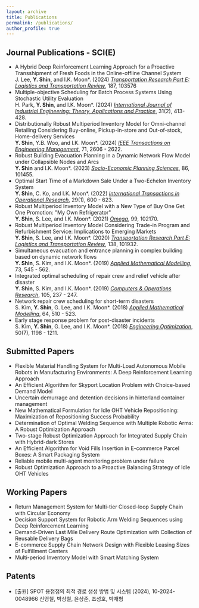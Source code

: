 ```yaml
---
layout: archive
title: Publications
permalink: /publications/
author_profile: true
---
```


## Journal Publications - SCI(E)

* A Hybrid Deep Reinforcement Learning Approach for a Proactive Transshipment of Fresh Foods in the Online-offline Channel System
<br>J. Lee, **Y. Shin**, and I.K. Moon*. (2024) [_Transportation Research Part E: Logistics and Transportation Review_](https://www.sciencedirect.com/journal/transportation-research-part-e-logistics-and-transportation-review), 187, 103576
* Multiple-objective Scheduling for Batch Process Systems Using Stochastic Utility Evaluation
<br>H. Park, **Y. Shin**, and I.K. Moon*. (2024) [_International Journal of Industrial Engineering: Theory, Applications and Practice_](https://journals.sfu.ca/ijietap/index.php/ijie/), 31(2), 413-428.
* Distributionally Robust Multiperiod Inventory Model for Omni-channel Retailing Considering Buy-online, Pickup-in-store and Out-of-stock, Home-delivery Services
<br>**Y. Shin**, Y.B. Woo, and I.K. Moon*. (2024) [_IEEE Transactions on Engineering Management_](https://ieeexplore.ieee.org/xpl/RecentIssue.jsp?punumber=17), 71, 2606 - 2622.
* Robust Building Evacuation Planning in a Dynamic Network Flow Model under Collapsible Nodes and Arcs
<br> **Y. Shin** and I.K. Moon*. (2023) [_Socio-Economic Planning Sciences_](https://www.sciencedirect.com/journal/socio-economic-planning-sciences), 86, 101455.
* Optimal Start Time of a Markdown Sale Under a Two-Echelon Inventory System
<br> **Y. Shin**, C. Ko, and I.K. Moon*. (2022) [_International Transactions in Operational Research_](https://onlinelibrary.wiley.com/journal/14753995), 29(1), 600 - 623.
* Robust Multiperiod Inventory Model with a New Type of Buy One Get One Promotion: "My Own Refrigerator"
<br>**Y. Shin**, S. Lee, and I.K. Moon*. (2021) [_Omega_](https://www.sciencedirect.com/journal/omega), 99, 102170.
* Robust Multiperiod Inventory Model Considering Trade-in Program and Refurbishment Service: Implications to Emerging Markets
<br>**Y. Shin**, S. Lee, and I.K. Moon*. (2020) [_Transportation Research Part E: Logistics and Transportation Review_](https://www.sciencedirect.com/journal/transportation-research-part-e-logistics-and-transportation-review), 138, 101932.
* Simultaneous evacuation and entrance planning in complex building based on dynamic network flows
<br>**Y. Shin**, S. Kim, and I.K. Moon*. (2019) [_Applied Mathematical Modelling_](https://www.sciencedirect.com/journal/applied-mathematical-modelling), 73, 545 - 562.
* Integrated optimal scheduling of repair crew and relief vehicle after disaster
<br>**Y. Shin**, S. Kim, and I.K. Moon*. (2019) [_Computers & Operations Research_](https://www.sciencedirect.com/journal/computers-and-operations-research), 105, 237 - 247.
* Network repair crew scheduling for short-term disasters
<br>S. Kim, **Y. Shin**, G. Lee, and I.K. Moon*. (2018) [_Applied Mathematical Modelling_](https://www.sciencedirect.com/journal/applied-mathematical-modelling), 64, 510 - 523.
* Early stage response problem for post-disaster incidents
<br>S. Kim, **Y. Shin**, G. Lee, and I.K. Moon*. (2018) [_Engineering Optimization_](https://www.tandfonline.com/journals/geno20), 50(7), 1198 - 1211.

## Submitted Papers
* Flexible Material Handling System for Multi-Load Autonomous Mobile Robots in Manufacturing Environments: A Deep Reinforcement Learning Approach
* An Efficient Algorithm for Skyport Location Problem with Choice-based Demand Model
* Uncertain demurrage and detention decisions in hinterland container management
* New Mathematical Formulation for Idle OHT Vehicle Repositioning: Maximization of Repositioning Success Probability
* Determination of Optimal Welding Sequence with Multiple Robotic Arms: A Robust Optimization Approach
* Two-stage Robust Optimization Approach for Integrated Supply Chain with Hybrid-dark Stores
* An Efficient Algorithm for Void Fills Insertion in E-commerce Parcel Boxes: A Smart Packaging System
* Reliable mobile multi-agent monitoring problem under failure
* Robust Optimization Approach to a Proactive Balancing Strategy of Idle OHT Vehicles

## Working Papers
* Return Management System for Multi-tier Closed-loop Supply Chain with Circular Economy
* Decision Support System for Robotic Arm Welding Sequences using Deep Reinforcement Learning
* Demand-Driven Last Mile Delivery Route Optimization with Collection of Reusable Delivery Bags
* E-commerce Supply Chain Network Design with Flexible Leasing Sizes of Fulfillment Centers
* Multi-period Inventory Model with Smart Matching System

## Patents
* [출원] SPOT 용접점의 최적 경로 생성 방법 및 시스템 (2024), 10-2024-0048966
신영철, 박상철, 윤상준, 조성호, 박재형
